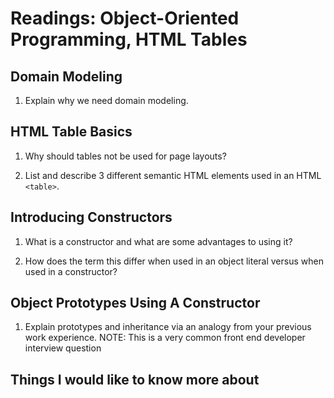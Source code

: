 # Readings: Object-Oriented Programming, HTML Tables

## Domain Modeling

1. Explain why we need domain modeling.


## HTML Table Basics

1. Why should tables not be used for page layouts?


2. List and describe 3 different semantic HTML elements used in an HTML `<table>`.

## Introducing Constructors

1. What is a constructor and what are some advantages to using it?

2. How does the term this differ when used in an object literal versus when used in a constructor?



## Object Prototypes Using A Constructor

1. Explain prototypes and inheritance via an analogy from your previous work experience.
NOTE: This is a very common front end developer interview question

## Things I would like to know more about
